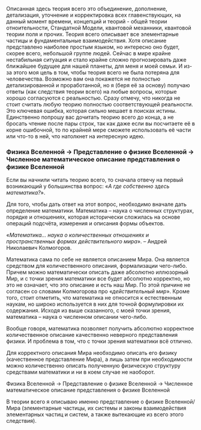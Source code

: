 Описанная здесь теория всего это объединение, дополнение, детализация, уточнение и корректировка всех главенствующих, на данный момент времени, концепций и теорий - общей теории отноительности, Стандатной Модели, квантовой механники, квантовой теории поля и прочих. Теория всего описывает все элементарные частицы и фундаментальные взаимодействия. Хотя описание представлено наиболее простым языком, но интересно оно будет, скорее всего, небольшой группе людей. Сейчас в мире крайне нестабильная ситуация и стало крайне сложно прогнозировать даже ближайшее будущее для нашей планеты, для меня и моей семьи. И из-за этого моя цель в том, чтобы теория всего не была потеряна для человечества. Возможно вам она покажется не полностью детализированной и проработанной, но я (беря её за основу) получаю ответы (как следствия теории всего) на любые вопросы, которые хорошо согласуются с реальностью. Сразу отмечу, что никогда не стоит считать любую теорию полностью соответствующей реальности. Это ключевая ошибка, которая сильно мешает в поисках истины. Единственно попрошу вас дочитать теорию всего до конца, а не бросать чтение после пары строк, так как даже если вы посчитаете её в корне ошибочной, то по крайней мере сможете использовать её части или что-то в ней, что натолкнет на интересную идею.

### Физика Вселенной → Представление о физике Вселенной → Численное математическое описание представления о физике Вселенной 

Если вы начнили читать теорию всего, то сначала отвечу на первый возникающий у большинства вопрос: «_А где собственно здесь математика?_».

Для того, чтобы дать ответ на этот вопрос, необходимо вначале дать определение математики. Математика – наука о численных структурах, порядке и отношениях, которая исторически сложилась на основе операций подсчёта, измерения и описания формы объектов.

«_Математика… наука о количественных отношениях и пространственных формах действительного мира_». – Андрей Николаевич Колмогоров.

Математика сама по себе не является описанием Мира. Она является средством для количественного описания, формализации чего-либо. Причем можно математически описать даже абсолютно иллюзорный Мир, и с точки зрения математики все будет абсолютно корректно, но это не означает, что это описание и есть наш Мир. По этой причине не согласен со словами Колмогорова про «_действительный мир_». Кроме того, стоит отметить, что математика не относится к естественным наукам, но широко используется в них для точной формулировки их содержания. Исходя из выше сказанного, с моей точки зрения, математика – наука о численном описании чего-либо.

Вообще говоря, математика позволяет получить абсолютно корректное количественное описание качественно неверного представления физики. И проблема в том, что с точки зрения математики всё отлично.

Для корректного описания Мира необходимо описать его физику (качественное представление Мира), а лишь затем при необходимости можно количественно описать полученную физическую структуру средствами математики и ни в коем случае не наоборот.

Физика Вселенной → Представление о физике Вселенной → Численное математическое описание представления о физике Вселенной

В теории всего я описываю именно представление о физике Вселенной/Мира (элементарные частицы, их системы и законы взаимодействия элементарных частиц и систем, а также вытекающие из всего этого следствия).


